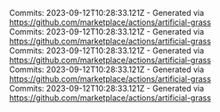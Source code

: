 Commits: 2023-09-12T10:28:33.121Z - Generated via https://github.com/marketplace/actions/artificial-grass
<br>
Commits: 2023-09-12T10:28:33.121Z - Generated via https://github.com/marketplace/actions/artificial-grass
<br>
Commits: 2023-09-12T10:28:33.121Z - Generated via https://github.com/marketplace/actions/artificial-grass
<br>
Commits: 2023-09-12T10:28:33.121Z - Generated via https://github.com/marketplace/actions/artificial-grass
<br>
Commits: 2023-09-12T10:28:33.121Z - Generated via https://github.com/marketplace/actions/artificial-grass
<br>

